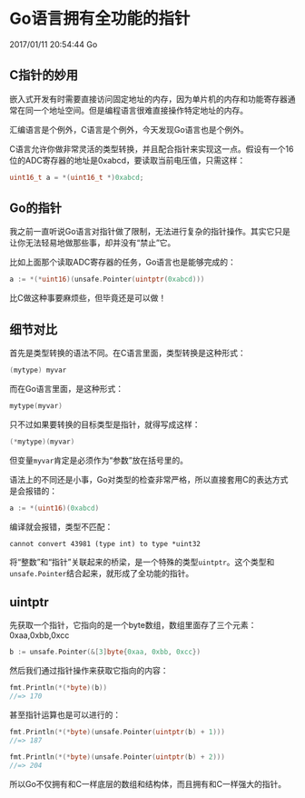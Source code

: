 # Go语言拥有全功能的指针
2017/01/11 20:54:44
Go


## C指针的妙用

嵌入式开发有时需要直接访问固定地址的内存，因为单片机的内存和功能寄存器通常在同一个地址空间。但是编程语言很难直接操作特定地址的内存。

汇编语言是个例外，C语言是个例外，今天发现Go语言也是个例外。

C语言允许你做非常灵活的类型转换，并且配合指针来实现这一点。假设有一个16位的ADC寄存器的地址是0xabcd，要读取当前电压值，只需这样：

```c
uint16_t a = *(uint16_t *)0xabcd;
```


## Go的指针

我之前一直听说Go语言对指针做了限制，无法进行复杂的指针操作。其实它只是让你无法轻易地做那些事，却并没有“禁止”它。

比如上面那个读取ADC寄存器的任务，Go语言也是能够完成的：
```go
a := *(*uint16)(unsafe.Pointer(uintptr(0xabcd)))
```

比C做这种事要麻烦些，但毕竟还是可以做！


## 细节对比

首先是类型转换的语法不同。在C语言里面，类型转换是这种形式：

```c
(mytype) myvar
```

而在Go语言里面，是这种形式：

```go
mytype(myvar)
```

只不过如果要转换的目标类型是指针，就得写成这样：

```go
(*mytype)(myvar)
```

但变量`myvar`肯定是必须作为“参数”放在括号里的。

语法上的不同还是小事，Go对类型的检查非常严格，所以直接套用C的表达方式是会报错的：

```go
a := *(uint16)(0xabcd)
```

编译就会报错，类型不匹配：

```
cannot convert 43981 (type int) to type *uint32
```

将“整数”和“指针”关联起来的桥梁，是一个特殊的类型`uintptr`。这个类型和`unsafe.Pointer`结合起来，就形成了全功能的指针。


## uintptr

先获取一个指针，它指向的是一个byte数组，数组里面存了三个元素：0xaa,0xbb,0xcc

```go
b := unsafe.Pointer(&[3]byte{0xaa, 0xbb, 0xcc})
```

然后我们通过指针操作来获取它指向的内容：

```go
fmt.Println(*(*byte)(b))
//=> 170
```

甚至指针运算也是可以进行的：

```go
fmt.Println(*(*byte)(unsafe.Pointer(uintptr(b) + 1)))
//=> 187
```

```go
fmt.Println(*(*byte)(unsafe.Pointer(uintptr(b) + 2)))
//=> 204
```

所以Go不仅拥有和C一样底层的数组和结构体，而且拥有和C一样强大的指针。

